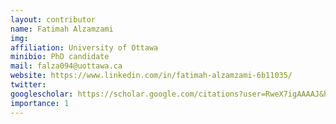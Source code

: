 ```yaml
---
layout: contributor
name: Fatimah Alzamzami
img: 
affiliation: University of Ottawa
minibio: PhD candidate
mail: falza094@uottawa.ca
website: https://www.linkedin.com/in/fatimah-alzamzami-6b11035/
twitter: 
googlescholar: https://scholar.google.com/citations?user=RweX7igAAAAJ&hl=en&oi=ao
importance: 1
---
```

